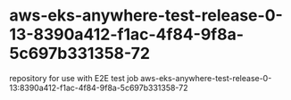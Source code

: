 # aws-eks-anywhere-test-release-0-13-8390a412-f1ac-4f84-9f8a-5c697b331358-72
repository for use with E2E test job aws-eks-anywhere-test-release-0-13:8390a412-f1ac-4f84-9f8a-5c697b331358-72
